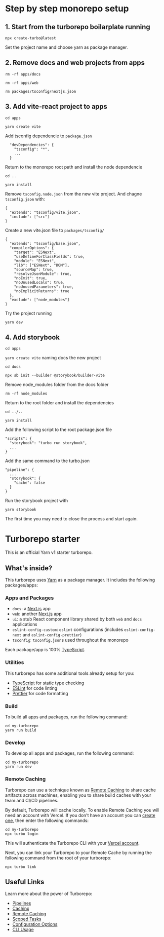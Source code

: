 # Step by step monorepo setup

## 1. Start from the turborepo boilarplate running

`npx create-turbo@latest`

Set the project name and choose yarn as package manager.

## 2. Remove docs and web projects from apps

`rm -rf apps/docs`

`rm -rf apps/web`

`rm packages/tsconfig/nextjs.json`

## 3. Add vite-react project to apps

`cd apps`

`yarn create vite`

Add tsconfig dependencie to `package.json`

```
  "devDependencies": {
    "tsconfig": "*",
    ...
  }

```

Return to the monorepo root path and install the node dependencie

`cd ..`

`yarn install`

Remove `tsconfig.node.json` from the new vite project. And chagne `tsconfig.json` with:

```
{
  "extends": "tsconfig/vite.json",
  "include": ["src"]
}
```

Create a new vite.json file to `packages/tsconfig/`

```
{
  "extends": "tsconfig/base.json",
  "compilerOptions": {
    "target": "ESNext",
    "useDefineForClassFields": true,
    "module": "ESNext",
    "lib": ["ESNext", "DOM"],
    "sourceMap": true,
    "resolveJsonModule": true,
    "noEmit": true,
    "noUnusedLocals": true,
    "noUnusedParameters": true,
    "noImplicitReturns": true
  },
  "exclude": ["node_modules"]
}
```

Try the project running

`yarn dev`

## 4. Add storybook

`cd apps`

`yarn create vite` naming docs the new project

`cd docs`

`npx sb init --builder @storybook/builder-vite`

Remove node_modules folder from the docs folder

`rm -rf node_modules`

Return to the root folder and install the dependencies

`cd ../..`

`yarn install`

Add the following script to the root package.json file

```
"scripts": {
  "storybook": "turbo run storybook",
  ...
}
```

Add the same command to the turbo.json

```
"pipeline": {
  ...
  "storybook": {
    "cache": false
  }
}

```

Run the storybook project with

`yarn storybook`

The first time you may need to close the process and start again.

# Turborepo starter

This is an official Yarn v1 starter turborepo.

## What's inside?

This turborepo uses [Yarn](https://classic.yarnpkg.com/) as a package manager. It includes the following packages/apps:

### Apps and Packages

- `docs`: a [Next.js](https://nextjs.org) app
- `web`: another [Next.js](https://nextjs.org) app
- `ui`: a stub React component library shared by both `web` and `docs` applications
- `eslint-config-custom`: `eslint` configurations (includes `eslint-config-next` and `eslint-config-prettier`)
- `tsconfig`: `tsconfig.json`s used throughout the monorepo

Each package/app is 100% [TypeScript](https://www.typescriptlang.org/).

### Utilities

This turborepo has some additional tools already setup for you:

- [TypeScript](https://www.typescriptlang.org/) for static type checking
- [ESLint](https://eslint.org/) for code linting
- [Prettier](https://prettier.io) for code formatting

### Build

To build all apps and packages, run the following command:

```
cd my-turborepo
yarn run build
```

### Develop

To develop all apps and packages, run the following command:

```
cd my-turborepo
yarn run dev
```

### Remote Caching

Turborepo can use a technique known as [Remote Caching](https://turborepo.org/docs/core-concepts/remote-caching) to share cache artifacts across machines, enabling you to share build caches with your team and CI/CD pipelines.

By default, Turborepo will cache locally. To enable Remote Caching you will need an account with Vercel. If you don't have an account you can [create one](https://vercel.com/signup), then enter the following commands:

```
cd my-turborepo
npx turbo login
```

This will authenticate the Turborepo CLI with your [Vercel account](https://vercel.com/docs/concepts/personal-accounts/overview).

Next, you can link your Turborepo to your Remote Cache by running the following command from the root of your turborepo:

```
npx turbo link
```

## Useful Links

Learn more about the power of Turborepo:

- [Pipelines](https://turborepo.org/docs/core-concepts/pipelines)
- [Caching](https://turborepo.org/docs/core-concepts/caching)
- [Remote Caching](https://turborepo.org/docs/core-concepts/remote-caching)
- [Scoped Tasks](https://turborepo.org/docs/core-concepts/scopes)
- [Configuration Options](https://turborepo.org/docs/reference/configuration)
- [CLI Usage](https://turborepo.org/docs/reference/command-line-reference)
